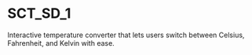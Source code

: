 # SCT_SD_1
Interactive temperature converter that lets users switch between Celsius, Fahrenheit, and Kelvin with ease.
